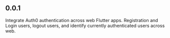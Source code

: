 ## 0.0.1


Integrate Auth0 authentication across web Flutter apps. Registration and Login users, logout users, and identify currently authenticated users across web.